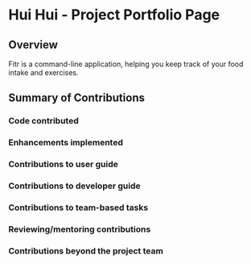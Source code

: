 # Hui Hui - Project Portfolio Page

## Overview

Fitr is a command-line application, helping you keep track of your food intake and exercises.

## Summary of Contributions

### Code contributed

### Enhancements implemented

### Contributions to user guide

### Contributions to developer guide

### Contributions to team-based tasks

### Reviewing/mentoring contributions

### Contributions beyond the project team